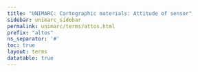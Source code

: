 ```yaml
---
title: "UNIMARC: Cartographic materials: Attitude of sensor"
sidebar: unimarc_sidebar
permalink: unimarc/terms/attos.html
prefix: "altos"
ns_separator: '#'
toc: true
layout: terms
datatable: true
---
```

